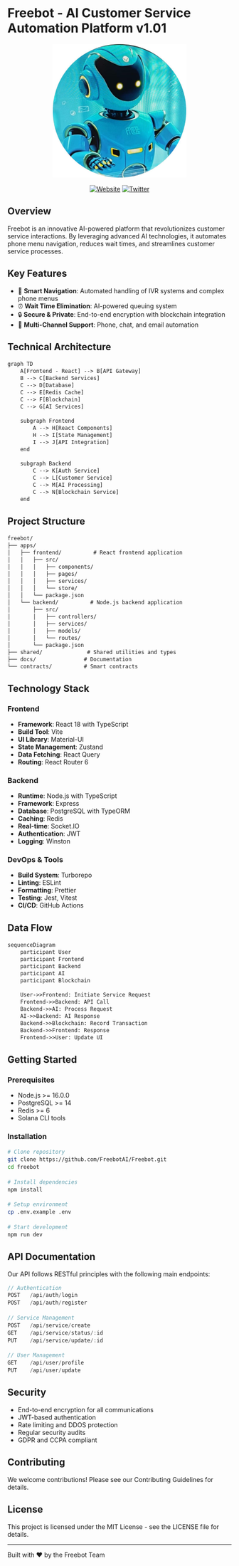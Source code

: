 # Freebot - AI Customer Service Automation Platform v1.01

<div align="center">
  <picture>
    <img src="assets/images/freebot-logo.jpg" alt="Freebot Logo" width="300" height="300">
  </picture>

  [![Website](https://img.shields.io/badge/Website-freebot.website-blue)](https://www.freebot.website)
  [![Twitter](https://img.shields.io/badge/Twitter-Freebot__xyz-blue)](https://x.com/Freebot_xyz)
</div>

## Overview

Freebot is an innovative AI-powered platform that revolutionizes customer service interactions. By leveraging advanced AI technologies, it automates phone menu navigation, reduces wait times, and streamlines customer service processes.

## Key Features

- 🤖 **Smart Navigation**: Automated handling of IVR systems and complex phone menus
- ⏰ **Wait Time Elimination**: AI-powered queuing system
- 🔒 **Secure & Private**: End-to-end encryption with blockchain integration
- 💬 **Multi-Channel Support**: Phone, chat, and email automation

## Technical Architecture

```mermaid
graph TD
    A[Frontend - React] --> B[API Gateway]
    B --> C[Backend Services]
    C --> D[Database]
    C --> E[Redis Cache]
    C --> F[Blockchain]
    C --> G[AI Services]
    
    subgraph Frontend
        A --> H[React Components]
        H --> I[State Management]
        I --> J[API Integration]
    end
    
    subgraph Backend
        C --> K[Auth Service]
        C --> L[Customer Service]
        C --> M[AI Processing]
        C --> N[Blockchain Service]
    end
```

## Project Structure

```
freebot/
├── apps/
│   ├── frontend/          # React frontend application
│   │   ├── src/
│   │   │   ├── components/
│   │   │   ├── pages/
│   │   │   ├── services/
│   │   │   └── store/
│   │   └── package.json
│   └── backend/          # Node.js backend application
│       ├── src/
│       │   ├── controllers/
│       │   ├── services/
│       │   ├── models/
│       │   └── routes/
│       └── package.json
├── shared/              # Shared utilities and types
├── docs/               # Documentation
└── contracts/          # Smart contracts
```

## Technology Stack

### Frontend
- **Framework**: React 18 with TypeScript
- **Build Tool**: Vite
- **UI Library**: Material-UI
- **State Management**: Zustand
- **Data Fetching**: React Query
- **Routing**: React Router 6

### Backend
- **Runtime**: Node.js with TypeScript
- **Framework**: Express
- **Database**: PostgreSQL with TypeORM
- **Caching**: Redis
- **Real-time**: Socket.IO
- **Authentication**: JWT
- **Logging**: Winston

### DevOps & Tools
- **Build System**: Turborepo
- **Linting**: ESLint
- **Formatting**: Prettier
- **Testing**: Jest, Vitest
- **CI/CD**: GitHub Actions

## Data Flow

```mermaid
sequenceDiagram
    participant User
    participant Frontend
    participant Backend
    participant AI
    participant Blockchain

    User->>Frontend: Initiate Service Request
    Frontend->>Backend: API Call
    Backend->>AI: Process Request
    AI->>Backend: AI Response
    Backend->>Blockchain: Record Transaction
    Backend->>Frontend: Response
    Frontend->>User: Update UI
```

## Getting Started

### Prerequisites
- Node.js >= 16.0.0
- PostgreSQL >= 14
- Redis >= 6
- Solana CLI tools

### Installation

```bash
# Clone repository
git clone https://github.com/FreebotAI/Freebot.git
cd freebot

# Install dependencies
npm install

# Setup environment
cp .env.example .env

# Start development
npm run dev
```

## API Documentation

Our API follows RESTful principles with the following main endpoints:

```typescript
// Authentication
POST   /api/auth/login
POST   /api/auth/register

// Service Management
POST   /api/service/create
GET    /api/service/status/:id
PUT    /api/service/update/:id

// User Management
GET    /api/user/profile
PUT    /api/user/update
```

## Security

- End-to-end encryption for all communications
- JWT-based authentication
- Rate limiting and DDOS protection
- Regular security audits
- GDPR and CCPA compliant

## Contributing

We welcome contributions! Please see our Contributing Guidelines for details.

## License

This project is licensed under the MIT License - see the LICENSE file for details.

---

Built with ❤️ by the Freebot Team 